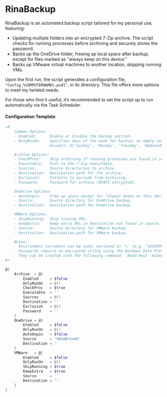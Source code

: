 # RinaBackup

RinaBackup is an automated backup script tailored for my personal use, featuring:

- Updating multiple folders into an encrypted 7-Zip archive. The script checks for running processes before archiving and securely stores the password.
- Backs up the OneDrive folder, freeing up local space after backup, except for files marked as "always keep on this device."
- Backs up VMware virtual machines to another location, skipping running VMs.

Upon the first run, the script generates a configuration file, `"Config_%COMPUTERNAME%.psd1"`, in its directory. This file offers more options to meet my twisted needs.

For those who find it useful, it’s recommended to set the script up to run automatically via the Task Scheduler.

#### Configuration Template

```powershell
<#
    Common Options:
    - Enabled:      Enable or disable the backup section.
    - OnlyRunOn:    Specifies days of the week for backup; an empty value skips the check.
                    Accepts: @('Sunday', 'Monday', 'Tuesday', 'Wednesday', 'Thursday', 'Friday', 'Saturday').

    Archive Options:
    - CheckProc:    Skip archiving if running processes are found in source.
    - Executable:   Path to the 7-Zip executable.
    - Sources:      Source directories to archive.
    - Destination:  Destination path for the archive.
    - Exclusion:    Patterns to exclude from archiving.
    - Password:     Password for archive (DPAPI encrypted).

    OneDrive Options:
    - AutoUnpin:    Free up space except for "always keeps on this device" files.
    - Source:       Source directory for OneDrive backup.
    - Destination:  Destination path for OneDrive backup.

    VMWare Options:
    - SkipRunning:  Skip running VMs.
    - KeepExtra:    Keep extra VMs in destination not found in source.
    - Source:       Source directory for VMWare backup.
    - Destination:  Destination path for VMWare backup.

    Notes:
    - Environment variables can be used, enclosed in '%' (e.g. '%USERPROFILE%').
    - Passwords require an encrypted string using the Windows Data Protection API (DPAPI).
      They can be created with the following command: `Read-Host -AsSecureString | ConvertFrom-SecureString`
#>

@{
    Archive  = @{
        Enabled     = $false
        OnlyRunOn   = @()
        CheckProc   = $true
        Executable  = ''
        Sources     = @()
        Destination = ''
        Exclusion   = @()
        Password    = ''
    }
    OneDrive = @{
        Enabled     = $false
        OnlyRunOn   = @()
        AutoUnpin   = $false
        Source      = '%OneDrive%'
        Destination = ''
    }
    VMWare   = @{
        Enabled     = $false
        OnlyRunOn   = @()
        SkipRunning = $true
        KeepExtra   = $true
        Source      = ''
        Destination = ''
    }
}
```
